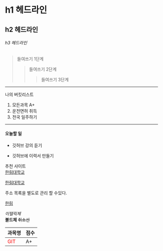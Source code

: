 # h1 헤드라인
## h2 헤드라인
######  h3 헤드라인

> 들여쓰기 1단계
>> 들여쓰기 2단계
>>> 들여쓰기 3단계
----------------------------------
나의 버킷리스트
1.  모든과목 A+
2.  운전면허 취득
3.  전국 일주하기
*********************************
#### 오늘할 일
* 깃허브 강의 듣기
+ 깃허브에 이력서 만들기

추천 사이트  
[한림대학교](www.hallym.ac.kr)

<a href=www.hallym.ac.kr>한림대학교</a>

 주소 목록을 별도로 관리 할 수있다.  
 
[hallym]:http://www.hallym.ac.kr/

[한림][hallym]

*이텔릭체*  
**볼드체**
~~취소선~~

|과목명|점수|
|---|---|
|<font color="red">GIT</font>|A+|

